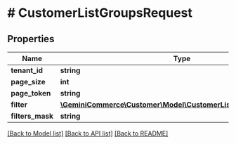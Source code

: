 # # CustomerListGroupsRequest


## Properties


Name | Type | Description | Notes
------------ | ------------- | ------------- | -------------
**tenant_id**| **string** |   | [optional]
**page_size**| **int** |   | [optional]
**page_token**| **string** |   | [optional]
**filter**| [**\GeminiCommerce\Customer\Model\CustomerListGroupsRequestFilter**](CustomerListGroupsRequestFilter.md) |   | [optional]
**filters_mask**| **string** |   | [optional]


[[Back to Model list]](../../README.md#models) [[Back to API list]](../../README.md#endpoints) [[Back to README]](../../README.md)